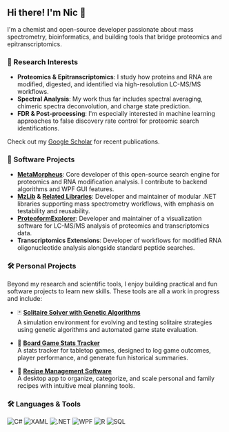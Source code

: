 ## Hi there! I'm Nic 👋

I'm a chemist and open-source developer passionate about mass spectrometry, bioinformatics, and building tools that bridge proteomics and epitranscriptomics.

### 🔬 Research Interests

- **Proteomics & Epitranscriptomics**: I study how proteins and RNA are modified, digested, and identified via high-resolution LC-MS/MS workflows.
- **Spectral Analysis**: My work thus far includes spectral averaging, chimeric spectra deconvolution, and charge state prediction.
- **FDR & Post-processing**: I'm especially interested in machine learning approaches to false discovery rate control for proteomic search identifications. 

Check out my [Google Scholar](https://scholar.google.com/citations?view_op=list_works&hl=en&user=-LYof70AAAAJ) for recent publications.

### 🧪 Software Projects

- **[MetaMorpheus](https://github.com/smith-chem-wisc/MetaMorpheus)**: Core developer of this open-source search engine for proteomics and RNA modification analysis. I contribute to backend algorithms and WPF GUI features.
- **[MzLib](https://github.com/smith-chem-wisc/mzLib) & [Related Libraries](https://github.com/nbollis/MetaAnalyzer)**: Developer and maintainer of modular .NET libraries supporting mass spectrometry workflows, with emphasis on testability and reusability.
- **[ProteoformExplorer](https://github.com/smith-chem-wisc/ProteoformExplorer)**: Developer and maintainer of a visualization software for LC-MS/MS analysis of proteomics and transcriptomics data. 
- **Transcriptomics Extensions**: Developer of workflows for modified RNA oligonucleotide analysis alongside standard peptide searches.

### 🛠️ Personal Projects

Beyond my research and scientific tools, I enjoy building practical and fun software projects to learn new skills. These tools are all a work in progress and include:

- 🃏 **[Solitaire Solver with Genetic Algorithms](https://github.com/nbollis/Solivtare)**  
  A simulation environment for evolving and testing solitaire strategies using genetic algorithms and automated game state evaluation.

- 🎲 **[Board Game Stats Tracker](https://github.com/nbollis/FourSoulsStatsTracker)**  
  A stats tracker for tabletop games, designed to log game outcomes, player performance, and generate fun historical summaries.

- 🍲 **[Recipe Management Software](https://github.com/nbollis/TheKitchen)**  
  A desktop app to organize, categorize, and scale personal and family recipes with intuitive meal planning tools.
  
### 🛠️  Languages & Tools
![C#](https://img.shields.io/badge/C%23-239120?style=flat&logo=c-sharp&logoColor=white)
![XAML](https://img.shields.io/badge/XAML-0C54C2?style=flat&logo=xaml&logoColor=white)
![.NET](https://img.shields.io/badge/.NET-512BD4?style=flat&logo=dotnet&logoColor=white)
![WPF](https://img.shields.io/badge/WPF-5C2D91?style=flat&logo=windows&logoColor=white)
![R](https://img.shields.io/badge/R-276DC3?style=flat&logo=r&logoColor=white)
![SQL](https://img.shields.io/badge/SQL-4479A1?style=flat&logo=sqlite&logoColor=white)


<!-- ![Nic's GitHub stats](https://github-readme-stats.vercel.app/api?username=nbollis&show_icons=true&theme=tokyonight) -->


